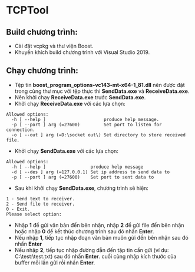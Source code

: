 # TCPTool
## Build chương trình:
- Cài đặt vcpkg và thư viện Boost.
- Khuyến khích build chương trình với Visual Studio 2019.
## Chạy chương trình:
- Tệp tin **boost_program_options-vc143-mt-x64-1_81.dll** nên được đặt trong cùng thư mục với tệp thực thi **SendData.exe** và **ReceiveData.exe**.
- Nên khởi chạy **ReceiveData.exe** trước **SendData.exe**.
- Khởi chạy **ReceiveData.exe** với các lựa chọn:
```
Allowed options:
  -h [ --help ]                      produce help message.
  -p [ --port ] arg (=27600)         Set port to listen for connection.
  -o [ --out ] arg (=D:\socket out\) Set directory to store received file.
```
- Khởi chạy **SendData.exe** với các lựa chọn:
```
Allowed options:
  -h [ --help ]                 produce help message
  -d [ --des ] arg (=127.0.0.1) Set ip address to send data to
  -p [ --port ] arg (=27600)    Set port to sent data to
```
- Sau khi khởi chạy **SendData.exe**, chương trình sẽ hiện:
```
1 - Send text to receiver.
2 - Send file to receiver.
0 - Exit.
Please select option:
```
- Nhập **1** để gửi văn bản đến bên nhận, nhập **2** để gửi file đến bên nhận hoặc nhập **0** để kết thúc chương trình sau đó nhấn **Enter**.
- Nếu nhập **1**, tiếp tục nhập đoạn văn bản muôn gửi đến bên nhận sau đó nhấn **Enter**
- Nếu nhập **2**, tiếp tục nhập đường dẫn đến tập tin cần gửi (ví dụ: C:\test:\test.txt) sau đó nhấn **Enter**. 
  cuối cùng nhập kích thước của buffer mỗi lần gửi rồi nhấn **Enter**.
